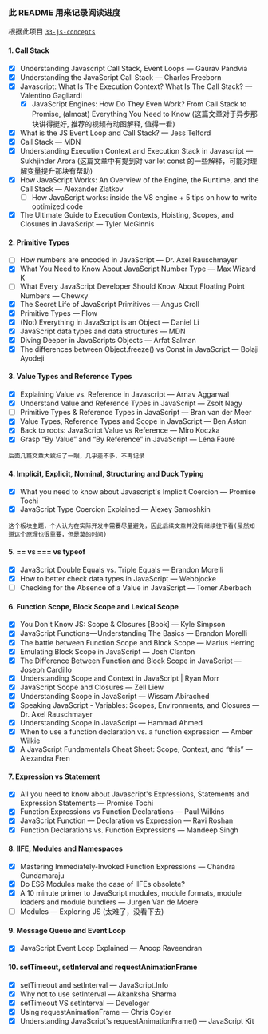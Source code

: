 ### 此 README 用来记录阅读进度

根据此项目 [`33-js-concepts`](https://github.com/leonardomso/33-js-concepts)

#### 1. Call Stack

- [x] Understanding Javascript Call Stack, Event Loops — Gaurav Pandvia
- [x] Understanding the JavaScript Call Stack — Charles Freeborn
- [x] Javascript: What Is The Execution Context? What Is The Call Stack? — Valentino Gagliardi
  - [x] JavaScript Engines: How Do They Even Work? From Call Stack to Promise, (almost) Everything You Need to Know (这篇文章对于异步那块讲得挺好, 推荐的视频有动图解释, 值得一看)
- [x] What is the JS Event Loop and Call Stack? — Jess Telford
- [x] Call Stack — MDN
- [x] Understanding Execution Context and Execution Stack in Javascript — Sukhjinder Arora (这篇文章中有提到对 var let const 的一些解释，可能对理解变量提升那块有帮助)
- [x] How JavaScript Works: An Overview of the Engine, the Runtime, and the Call Stack — Alexander Zlatkov
  - [ ] How JavaScript works: inside the V8 engine + 5 tips on how to write optimized code
- [x] The Ultimate Guide to Execution Contexts, Hoisting, Scopes, and Closures in JavaScript — Tyler McGinnis

#### 2. Primitive Types

- [ ] How numbers are encoded in JavaScript — Dr. Axel Rauschmayer
- [x] What You Need to Know About JavaScript Number Type — Max Wizard K
- [ ] What Every JavaScript Developer Should Know About Floating Point Numbers — Chewxy
- [x] The Secret Life of JavaScript Primitives — Angus Croll
- [x] Primitive Types — Flow
- [x] (Not) Everything in JavaScript is an Object — Daniel Li
- [x] JavaScript data types and data structures — MDN
- [x] Diving Deeper in JavaScripts Objects — Arfat Salman
- [x] The differences between Object.freeze() vs Const in JavaScript — Bolaji Ayodeji

#### 3. Value Types and Reference Types
- [x] Explaining Value vs. Reference in Javascript — Arnav Aggarwal
- [x] Understand Value and Reference Types in JavaScript — Zsolt Nagy
- [ ] Primitive Types & Reference Types in JavaScript — Bran van der Meer
- [x] Value Types, Reference Types and Scope in JavaScript — Ben Aston
- [x] Back to roots: JavaScript Value vs Reference — Miro Koczka
- [x] Grasp “By Value” and “By Reference” in JavaScript — Léna Faure

`后面几篇文章大致扫了一眼，几乎差不多，不再记录`

#### 4. Implicit, Explicit, Nominal, Structuring and Duck Typing
- [x] What you need to know about Javascript's Implicit Coercion — Promise Tochi
- [x] JavaScript Type Coercion Explained — Alexey Samoshkin

`这个板块主题，个人认为在实际开发中需要尽量避免，因此后续文章并没有继续往下看(虽然知道这个原理也很重要，但是莫的时间)`

#### 5. == vs === vs typeof
- [x] JavaScript Double Equals vs. Triple Equals — Brandon Morelli
- [x] How to better check data types in JavaScript — Webbjocke
- [ ] Checking for the Absence of a Value in JavaScript — Tomer Aberbach

#### 6. Function Scope, Block Scope and Lexical Scope
- [x] You Don't Know JS: Scope & Closures [Book] — Kyle Simpson
- [x] JavaScript Functions — Understanding The Basics — Brandon Morelli
- [x] The battle between Function Scope and Block Scope — Marius Herring
- [x] Emulating Block Scope in JavaScript — Josh Clanton
- [x] The Difference Between Function and Block Scope in JavaScript — Joseph Cardillo
- [x] Understanding Scope and Context in JavaScript | Ryan Morr
- [x] JavaScript Scope and Closures — Zell Liew
- [x] Understanding Scope in JavaScript — Wissam Abirached
- [x] Speaking JavaScript - Variables: Scopes, Environments, and Closures — Dr. Axel Rauschmayer
- [x] Understanding Scope in JavaScript ― Hammad Ahmed
- [x] When to use a function declaration vs. a function expression ― Amber Wilkie
- [x] A JavaScript Fundamentals Cheat Sheet: Scope, Context, and “this” ― Alexandra Fren

#### 7. Expression vs Statement
- [x] All you need to know about Javascript's Expressions, Statements and Expression Statements — Promise Tochi
- [x] Function Expressions vs Function Declarations — Paul Wilkins
- [x] JavaScript Function — Declaration vs Expression — Ravi Roshan
- [x] Function Declarations vs. Function Expressions — Mandeep Singh

#### 8. IIFE, Modules and Namespaces
- [x] Mastering Immediately-Invoked Function Expressions ― Chandra Gundamaraju
- [x] Do ES6 Modules make the case of IIFEs obsolete?
- [x] A 10 minute primer to JavaScript modules, module formats, module loaders and module bundlers ― Jurgen Van de Moere
- [ ] Modules ― Exploring JS (太难了，没看下去)

#### 9. Message Queue and Event Loop
- [x] JavaScript Event Loop Explained — Anoop Raveendran

#### 10. setTimeout, setInterval and requestAnimationFrame
- [x] setTimeout and setInterval — JavaScript.Info
- [x] Why not to use setInterval — Akanksha Sharma
- [x] setTimeout VS setInterval — Develoger
- [x] Using requestAnimationFrame — Chris Coyier
- [x] Understanding JavaScript's requestAnimationFrame() — JavaScript Kit